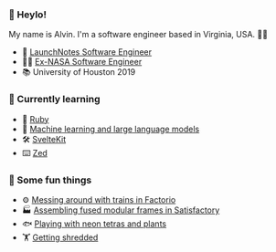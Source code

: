 ### 👋 Heylo!

My name is Alvin. I'm a software engineer based in Virginia, USA. 🧑‍💻

- 🌮 [LaunchNotes Software Engineer](https://www.launchnotes.com/blog/from-nasa-to-launchnotes)
- 🧑‍🚀 [Ex-NASA Software Engineer](https://www.linkedin.com/feed/update/urn:li:activity:6920880784824299520/)
- 📚 University of Houston 2019

### 🧠 Currently learning

- 💎 [Ruby](https://www.launchnotes.com/)
- 🤖 [Machine learning and large language models](https://www.graphapp.ai/)
- 🛠️ [SvelteKit](https://svelte.dev/)
- ⌨️ [Zed](https://zed.dev/)

### 🤪 Some fun things

- ⚙️ [Messing around with trains in Factorio](https://www.reddit.com/r/Factoriohno/comments/pmze9d/just_getting_into_factorio_love_it/)
- 🏭 [Assembling fused modular frames in Satisfactory](https://www.reddit.com/r/SatisfactoryGame/comments/16il4m0/i_hate_making_heavy_modular_frames/)
- 🐟 [Playing with neon tetras and plants](https://www.reddit.com/r/AquariumMemes/comments/1grdjx2/its_a_rite_of_passage/)
- 🏋️ [Getting shredded](https://c.tenor.com/IrG27UvsN5cAAAAd/tenor.gif)
